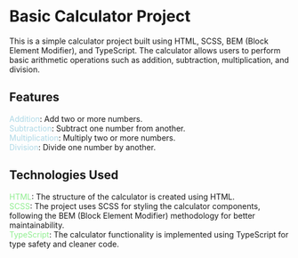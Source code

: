 # Basic Calculator Project

This is a simple calculator project built using HTML, SCSS, BEM (Block Element Modifier), and TypeScript. The calculator allows users to perform basic arithmetic operations such as addition, subtraction, multiplication, and division.

## Features

<span style="color:lightblue">Addition</span>: Add two or more numbers.\
<span style="color:lightblue">Subtraction</span>: Subtract one number from another.\
<span style="color:lightblue">Multiplication</span>: Multiply two or more numbers.\
<span style="color:lightblue">Division</span>: Divide one number by another.

## Technologies Used

<span style="color:lightgreen">HTML</span>: The structure of the calculator is created using HTML.\
<span style="color:lightgreen">SCSS</span>: The project uses SCSS for styling the calculator components, following the BEM (Block Element Modifier) methodology for better maintainability.\
<span style="color:lightgreen">TypeScript</span>: The calculator functionality is implemented using TypeScript for type safety and cleaner code.
